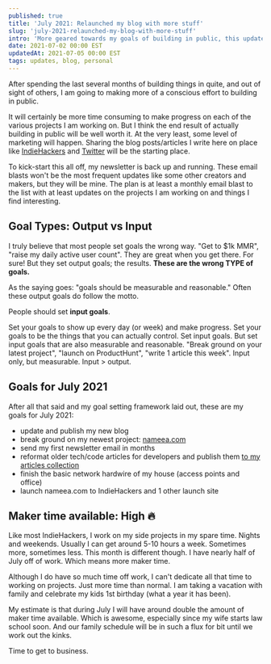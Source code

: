 ```yaml
---
published: true
title: 'July 2021: Relaunched my blog with more stuff'
slug: 'july-2021-relaunched-my-blog-with-more-stuff'
intro: 'More geared towards my goals of building in public, this updated personal blog actually has a blog. And articles and a newsletter.'
date: 2021-07-02 00:00 EST
updatedAt: 2021-07-05 00:00 EST
tags: updates, blog, personal
---
```

After spending the last several months of building things in quite, and out of sight of others, I am going to making more of a conscious effort to building in public.

It will certainly be more time consuming to make progress on each of the various projects I am working on. But I think the end result of actually building in public will be well worth it. At the very least, some level of marketing will happen. Sharing the blog posts/articles I write here on place like [IndieHackers](https://indiehackers.com/nickfrosty) and [Twitter](https://twitter.com/nickfrosty) will be the starting place.

To kick-start this all off, my newsletter is back up and running. These email blasts won't be the most frequent updates like some other creators and makers, but they will be mine. The plan is at least a monthly email blast to the list with at least updates on the projects I am working on and things I find interesting.

## Goal Types: Output vs Input

I truly believe that most people set goals the wrong way. "Get to $1k MMR", "raise my daily active user count". They are great when you get there. For sure! But they set output goals; the results. **These are the wrong TYPE of goals.**

As the saying goes: "goals should be measurable and reasonable." Often these output goals do follow the motto.

People should set **input goals**.

Set your goals to show up every day (or week) and make progress. Set your goals to be the things that you can actually control. Set input goals. But set input goals that are also measurable and reasonable. "Break ground on your latest project", "launch on ProductHunt", "write 1 article this week". Input only, but measurable. Input > output.

## Goals for July 2021

After all that said and my goal setting framework laid out, these are my goals for July 2021:

  - update and publish my new blog
  - break ground on my newest project: [nameea.com](https://nameea.com)
  - send my first newsletter email in months
  - reformat older tech/code articles for developers and publish them [to my articles collection](/articles)
  - finish the basic network hardwire of my house (access points and office)
  - launch nameea.com to IndieHackers and 1 other launch site

## Maker time available: High 🔥

Like most IndieHackers, I work on my side projects in my spare time. Nights and weekends. Usually I can get around 5-10 hours a week. Sometimes more, sometimes less. This month is different though. I have nearly half of July off of work. Which means more maker time.

Although I do have so much time off work, I can't dedicate all that time to working on projects. Just more time than normal. I am taking a vacation with family and celebrate my kids 1st birthday (what a year it has been).

My estimate is that during July I will have around double the amount of maker time available. Which is awesome, especially since my wife starts law school soon. And our family schedule will be in such a flux for bit until we work out the kinks.

Time to get to business.